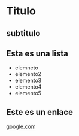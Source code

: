 # Titulo 

## subtitulo


## Esta es una lista

* elemneto
* elemento2
* elemento3
* elemento4
* elemento5

## Este es un enlace
[google.com](https://www.google.com)